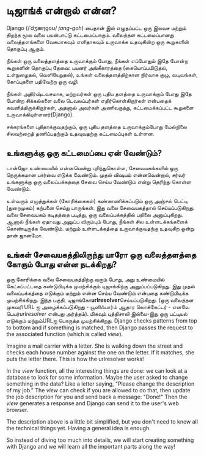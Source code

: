 # டிஜாங்க் என்றால் என்ன?

Django (/ˈdʒæŋɡoʊ/ *jang-goh*) பைதான் இல் எழுதப்பட்ட ஒரு இலவச மற்றும் திறந்த மூல வலை பயன்பாட்டு கட்டமைப்பாகும். வலைத்தள கட்டமைப்பானது வலைத்தளங்களை வேகமாகவும் எளிதாகவும் உருவாக்க உதவுகின்ற ஒரு கூறுகளின் தொகுப்பு ஆகும்.

நீங்கள் ஒரு வலைத்தளத்தை உருவாக்கும் போது, நீங்கள் எப்போதும் இதே போன்ற கூறுகளின் தொகுப்பு தேவை: பயனர் அங்கீகாரத்தை (கையொப்பமிடுதல், உள்நுழைதல், வெளியேறுதல்), உங்கள் வலைத்தளத்திற்கான நிர்வாக குழு, வடிவங்கள், கோப்புகளை பதிவேற்ற ஒரு வழி.

நீங்கள் அதிர்ஷ்டவசமாக, மற்றவர்கள் ஒரு புதிய தளத்தை உருவாக்கும் போது இதே போன்ற சிக்கல்களை வலை டெவலப்பர்கள் எதிர்கொள்கிறார்கள் என்பதைக் கவனித்திருக்கிறார்கள், அதனால் அவர்கள் அணிவகுத்து, கட்டமைக்கப்பட்ட கூறுகளை உருவாக்கியுள்ளனர்(Django).

சக்கரங்களை புதிதாக்குவதற்கும், ஒரு புதிய தளத்தை உருவாக்கும்போது மேல்நிலை சிலவற்றைத் தணிப்பதற்கும் உதவுவதற்கு கட்டமைப்புகள் உள்ளன.

## உங்களுக்கு ஒரு கட்டமைப்பை ஏன் வேண்டும்?

டான்ஜோ உண்மையில் என்னவென்று புரிந்துகொள்ள, சேவையகங்களில் ஒரு நெருக்கமான பார்வை எடுக்க வேண்டும். முதல் விஷயம் என்னவென்றால், சர்வர் உங்களுக்கு ஒரு வலைப்பக்கத்தை சேவை செய்ய வேண்டும் என்று தெரிந்து கொள்ள வேண்டும்.

உள்வரும் எழுத்துக்கள் (கோரிக்கைகள்) கண்காணிக்கப்படும் ஒரு அஞ்சல் பெட்டி (துறைமுகம்) கற்பனை செய்து பாருங்கள். இது வலை சேவையகத்தால் செய்யப்படுகிறது. வலை சேவையகம் கடிதத்தை படித்து, ஒரு வலைப்பக்கத்தில் பதிலை அனுப்புகிறது. ஆனால் நீங்கள் ஏதாவது அனுப்ப விரும்பும் போது, நீங்கள் சில உள்ளடக்கங்களைக் கொண்டிருக்க வேண்டும். மற்றும் உள்ளடக்கத்தை உருவாக்குவதற்கு உதவுகிற ஒன்று தான் ஜான்மோ.

## உங்கள் சேவையகத்திலிருந்து யாரோ ஒரு வலைத்தளத்தை கோரும் போது என்ன நடக்கிறது?

ஒரு கோரிக்கை வலை சேவையகத்திற்கு வரும் போது, அது உண்மையில் கேட்கப்பட்டதை கண்டுபிடிக்க முயற்சிக்கும் டிஜாங்கிற்கு அனுப்பப்படுகிறது. இது முதல் வலைப்பக்கத்தை எடுக்கும் மற்றும் என்ன செய்ய வேண்டும் என்பதை கண்டுபிடிக்க முயற்சிக்கிறது. இந்த பகுதி, டிஜாங்கோ**urlresolver**செய்யப்படுகிறது. (ஒரு வலைத்தள முகவரி URL ஐ அழைக்கப்படுகிறது - யூனிஃபார்ம் ஆதார லொக்கேட்டர் - எனவே பெயர்*urlresolver* என்பது அர்த்தம்). மிகவும் புத்திசாலி இல்லை-இது ஒரு பட்டியல் எடுக்கும் மற்றும்URLஐ பொருத்த முயற்சிக்கிறது. Django checks patterns from top to bottom and if something is matched, then Django passes the request to the associated function (which is called *view*).

Imagine a mail carrier with a letter. She is walking down the street and checks each house number against the one on the letter. If it matches, she puts the letter there. This is how the urlresolver works!

In the *view* function, all the interesting things are done: we can look at a database to look for some information. Maybe the user asked to change something in the data? Like a letter saying, "Please change the description of my job." The *view* can check if you are allowed to do that, then update the job description for you and send back a message: "Done!" Then the *view* generates a response and Django can send it to the user's web browser.

The description above is a little bit simplified, but you don't need to know all the technical things yet. Having a general idea is enough.

So instead of diving too much into details, we will start creating something with Django and we will learn all the important parts along the way!